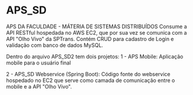 # APS_SD
APS DA FACULDADE - MÁTERIA DE SISTEMAS DISTRIBUÍDOS Consume a API RESTful hospedada no AWS EC2, que por sua vez se comunica com a API "Olho Vivo" da SPTrans. Contém CRUD para cadastro de Login e validação com banco de dados MySQL.

Dentro do arquivo APS_SD2 tem dois projetos: 
1 - APS Mobile: Aplicação mobile para o usuário final


2 - APS_SD Webservice (Spring Boot): Código fonte do webservice hospedado no EC2 que serve como camada de comunicação entre o mobile e a API "Olho Vivo".
